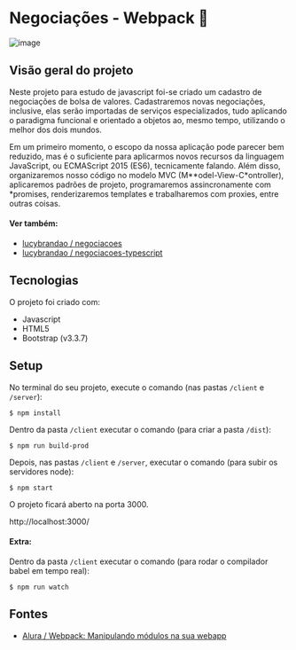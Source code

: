 # Negociações - Webpack :gift:

![image](https://user-images.githubusercontent.com/39086256/187966305-77e13405-ae46-41de-884b-2fd39e860a2f.png)

## Visão geral do projeto
Neste projeto para estudo de javascript foi-se criado um cadastro de negociações de bolsa de valores. Cadastraremos novas negociações, inclusive, elas serão importadas de serviços especializados, tudo aplicando o paradigma funcional e orientado a objetos ao, mesmo tempo, utilizando o melhor dos dois mundos.

Em um primeiro momento, o escopo da nossa aplicação pode parecer bem reduzido, mas é o suficiente para aplicarmos novos recursos da linguagem JavaScript, ou ECMAScript 2015 (ES6), tecnicamente falando. Além disso, organizaremos nosso código no modelo MVC (M**odel-View-C*ontroller), aplicaremos padrões de projeto, programaremos assincronamente com *promises, renderizaremos templates e trabalharemos com proxies, entre outras coisas.

#### Ver também:
- [lucybrandao / negociacoes](https://github.com/lucybrandao/negociacoes)
- [lucybrandao / negociacoes-typescript](https://github.com/lucybrandao/negociacoes-typescript)

## Tecnologias
O projeto foi criado com:
* Javascript
* HTML5
* Bootstrap (v3.3.7)

## Setup
No terminal do seu projeto, execute o comando (nas pastas `/client` e `/server`):

```shell
$ npm install
```

Dentro da pasta `/client` executar o comando (para criar a pasta `/dist`):

```shell
$ npm run build-prod
```

Depois, nas pastas `/client` e `/server`, executar o comando (para subir os servidores node):

```shell
$ npm start
```

O projeto ficará aberto na porta 3000.

http://localhost:3000/

#### Extra:

Dentro da pasta `/client` executar o comando (para rodar o compilador babel em tempo real):

```shell
$ npm run watch
```

## Fontes
- [Alura / Webpack: Manipulando módulos na sua webapp](https://cursos.alura.com.br/course/webpack/task/30472)
